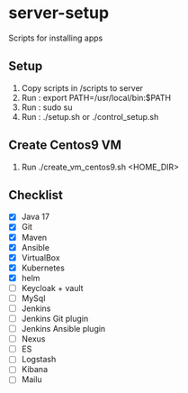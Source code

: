 # server-setup

Scripts for installing apps

## Setup
1. Copy scripts in /scripts to server
2. Run : export PATH=/usr/local/bin:$PATH
3. Run : sudo su
4. Run : ./setup.sh or ./control_setup.sh

## Create Centos9 VM
1. Run ./create_vm_centos9.sh <HOME_DIR>

## Checklist
- [x] Java 17
- [x] Git
- [x] Maven
- [x] Ansible
- [x] VirtualBox
- [x] Kubernetes
- [x] helm
- [ ] Keycloak + vault
- [ ] MySql
- [ ] Jenkins
- [ ] Jenkins Git plugin
- [ ] Jenkins Ansible plugin
- [ ] Nexus
- [ ] ES
- [ ] Logstash
- [ ] Kibana
- [ ] Mailu